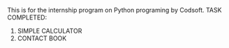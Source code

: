 This is for the internship program on Python programing by Codsoft.
TASK COMPLETED:
1. SIMPLE CALCULATOR
2. CONTACT BOOK
